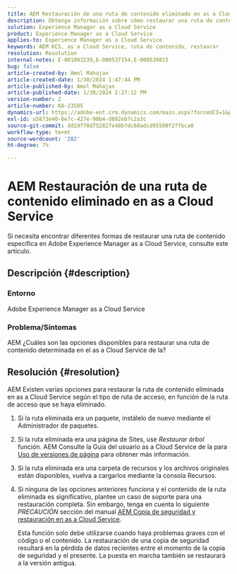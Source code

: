 ```yaml
---
title: AEM Restauración de una ruta de contenido eliminado en as a Cloud Service
description: Obtenga información sobre cómo restaurar una ruta de contenido eliminada en Adobe Experience Manager as a Cloud Service.
solution: Experience Manager as a Cloud Service
product: Experience Manager as a Cloud Service
applies-to: Experience Manager as a Cloud Service
keywords: AEM KCS, as a Cloud Service, ruta de contenido, restaurar
resolution: Resolution
internal-notes: E-001093239,E-000537154,E-000539815
bug: false
article-created-by: Amol Mahajan
article-created-date: 1/30/2024 1:47:44 PM
article-published-by: Amol Mahajan
article-published-date: 1/30/2024 2:27:12 PM
version-number: 2
article-number: KA-23505
dynamics-url: https://adobe-ent.crm.dynamics.com/main.aspx?forceUCI=1&pagetype=entityrecord&etn=knowledgearticle&id=fa8c8323-76bf-ee11-9079-6045bd006793
exl-id: a5873e40-6e7c-427e-90b4-d892eb7c2a3c
source-git-commit: dd19f78d752827e48b7dc68adcd95500f2ffbca0
workflow-type: tm+mt
source-wordcount: '282'
ht-degree: 7%

---
```


# AEM Restauración de una ruta de contenido eliminado en as a Cloud Service


Si necesita encontrar diferentes formas de restaurar una ruta de contenido específica en Adobe Experience Manager as a Cloud Service, consulte este artículo.

## Descripción {#description}


### <b>Entorno</b>

Adobe Experience Manager as a Cloud Service



### <b>Problema/Síntomas</b>

AEM ¿Cuáles son las opciones disponibles para restaurar una ruta de contenido determinada en el as a Cloud Service de la?


## Resolución {#resolution}


AEM Existen varias opciones para restaurar la ruta de contenido eliminada en as a Cloud Service según el tipo de ruta de acceso, en función de la ruta de acceso que se haya eliminado.

1. Si la ruta eliminada era un paquete, instálelo de nuevo mediante el Administrador de paquetes.


2. Si la ruta eliminada era una página de Sites, use *Restaurar árbol* función. AEM Consulte la Guía del usuario as a Cloud Service de la para [Uso de versiones de página](https://experienceleague.adobe.com/docs/experience-manager-cloud-service/content/sites/authoring/features/page-versions.html) para obtener más información.


3. Si la ruta eliminada era una carpeta de recursos y los archivos originales están disponibles, vuelva a cargarlos mediante la consola Recursos.


4. Si ninguna de las opciones anteriores funciona y el contenido de la ruta eliminada es significativo, plantee un caso de soporte para una restauración completa. Sin embargo, tenga en cuenta lo siguiente *PRECAUCIÓN* sección del manual [AEM Copia de seguridad y restauración en as a Cloud Service](https://experienceleague.adobe.com/docs/experience-manager-cloud-service/content/operations/backup.html).

   Esta función solo debe utilizarse cuando haya problemas graves con el código o el contenido. La restauración de una copia de seguridad resultará en la pérdida de datos recientes entre el momento de la copia de seguridad y el presente. La puesta en marcha también se restaurará a la versión antigua.
